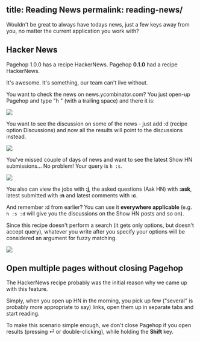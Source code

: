 title: Reading News
permalink: reading-news/
---
Wouldn't be great to always have todays news, just a few keys away from you, no matter the current application you work with?

## Hacker News

Pagehop 1.0.0 has a recipe HackerNews. Pagehop **0.1.0** had a recipe HackerNews.

It's awesome. It's something, our team can't live without.

You want to check the news on news.ycombinator.com? You just open-up Pagehop and type "h " (with a trailing space) and there it is:

![](/reading-news-resources/hn.png)

You want to see the discussion on some of the news - just add :d (recipe option Discussions) and now all the results will point to the discussions instead.

![](/reading-news-resources/hn-discussions.png)

You've missed couple of days of news and want to see the latest Show HN submissions...
No problem! Your query is `h :s`.

![](/reading-news-resources/hn-show.png)

You also can view the jobs with **:j**, the asked questions (Ask HN) with **:ask**, latest submitted with **:n** and latest comments with **:c**.

And remember :d from earlier? You can use it **everywhere applicable** (e.g. `h :s :d` will give you the discussions on the Show HN posts and so on).

Since this recipe doesn't perform a search (it gets only options, but doesn't accept query), whatever you write after you specify your options will be considered an argument for fuzzy matching.

![](/reading-news-resources/hn-fuzzy.png)

## Open multiple pages without closing Pagehop

The HackerNews recipe probably was the initial reason why we came up with this feature.

Simply, when you open up HN in the morning, you pick up few ("several" is probably more appropriate to say) links, open them up in separate tabs and start reading.

To make this scenario simple enough, we don't close Pagehop if you open results (pressing ⏎ or double-clicking), while holding the **Shift** key.